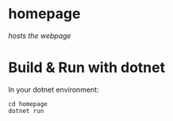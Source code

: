 # homepage
*hosts the webpage*

# Build & Run with dotnet
In your dotnet environment:
```
cd homepage
dotnet run
```